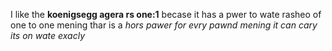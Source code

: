 I like the **koenigsegg agera rs one:1** becase it has a pwer to wate rasheo of one to one mening thar is a *hors pawer for evry pawnd mening it can cary its on wate exacly*
